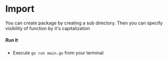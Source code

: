 # Import
You can create package by creating a sub directory. Then you can specify visibility of function by it's capitalization

##### Run It
* Execute `go run main.go` from your terminal